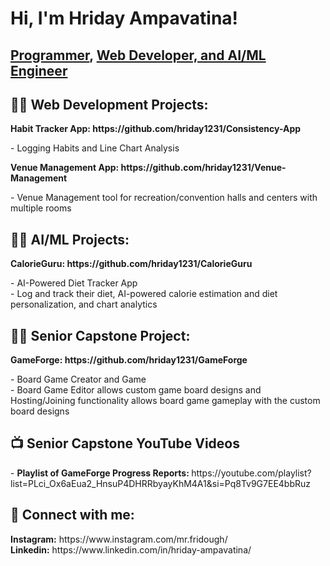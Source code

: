 <h1>Hi, I'm Hriday Ampavatina!</h1>
<h2><a href="https://github.com/hriday1231/">Programmer</a>, <a href="https://www.linkedin.com/in/hriday-ampavatina/">Web Developer, and AI/ML Engineer</a></h2>

<h2>👨‍💻 Web Development Projects:</h2>
<b>Habit Tracker App: https://github.com/hriday1231/Consistency-App</b>
<p> - Logging Habits and Line Chart Analysis</p>
<b>Venue Management App: https://github.com/hriday1231/Venue-Management</b>
<p> - Venue Management tool for recreation/convention halls and centers with multiple rooms</p>

<h2>👨‍💻 AI/ML Projects:</h2>
<b>CalorieGuru: https://github.com/hriday1231/CalorieGuru</b>
<p> - AI-Powered Diet Tracker App <br/> - Log and track their diet, AI-powered calorie estimation and diet personalization, and chart analytics</p>

<h2>👨‍💻 Senior Capstone Project:</h2>
<b>GameForge: https://github.com/hriday1231/GameForge</b>
<p> - Board Game Creator and Game <br/>- Board Game Editor allows custom game board designs and Hosting/Joining functionality allows board game gameplay with the custom board designs </p>

<h2>📺 Senior Capstone YouTube Videos</h2>
- <b>Playlist of GameForge Progress Reports: </b>https://youtube.com/playlist?list=PLci_Ox6aEua2_HnsuP4DHRRbyayKhM4A1&si=Pq8Tv9G7EE4bbRuz

<h2> 🤳 Connect with me:</h2>
<p><b>Instagram:</b> https://www.instagram.com/mr.fridough/ <br/> 
  <b>Linkedin:</b> https://www.linkedin.com/in/hriday-ampavatina/</p>
